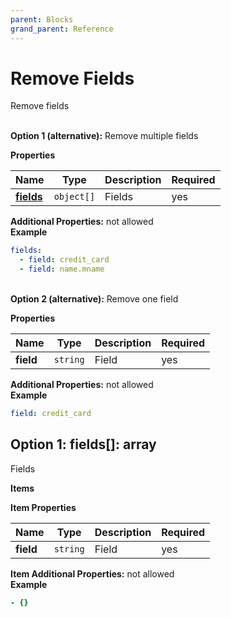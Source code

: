 ```yaml
---
parent: Blocks
grand_parent: Reference
---
```


# Remove Fields

Remove fields


   
**Option 1 (alternative):** 
Remove multiple fields


**Properties**

|Name|Type|Description|Required|
|----|----|-----------|--------|
|[**fields**](#option1fields)|`object[]`|Fields<br/>|yes|

**Additional Properties:** not allowed  
**Example**

```yaml
fields:
  - field: credit_card
  - field: name.mname

```


   
**Option 2 (alternative):** 
Remove one field


**Properties**

|Name|Type|Description|Required|
|----|----|-----------|--------|
|**field**|`string`|Field<br/>|yes|

**Additional Properties:** not allowed  
**Example**

```yaml
field: credit_card

```


<a name="option1fields"></a>
## Option 1: fields\[\]: array

Fields


**Items**

**Item Properties**

|Name|Type|Description|Required|
|----|----|-----------|--------|
|**field**|`string`|Field<br/>|yes|

**Item Additional Properties:** not allowed  
**Example**

```yaml
- {}

```


